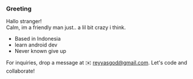 ### Greeting <br>

Hallo stranger! <br>
Calm, im a friendly man just..
a lil bit crazy i think. 


<ul>
  <li>Based in Indonesia</li>
  <li>learn android dev</li>
  <li>Never known give up</li>
</ul>


For inquiries, drop a message at ✉️ reyyasgod@gmail.com. Let's code and collaborate!








<!--
**tarnishedrey/tarnishedrey** is a ✨ _special_ ✨ repository because its `README.md` (this file) appears on your GitHub profile.

Here are some ideas to get you started:

- 🔭 I’m currently working on ...
- 🌱 I’m currently learning ...
- 👯 I’m looking to collaborate on ...
- 🤔 I’m looking for help with ...
- 💬 Ask me about ...
- 📫 How to reach me: ...
- 😄 Pronouns: ...
- ⚡ Fun fact: ...
-->
